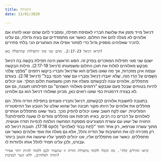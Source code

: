 ```yaml
---
title: התפילה
date: 13/01/2020

---
```


דניאל מייד מזמן את שלושת חבריו לאסיפת תפילה, ומסביר להם שהם יוצאו להורג אם אלוהים לא מגלה להם את החלום. כאשר אנו מתמודדים עם בעיה גדולה, גם עלינו להכיר שאלוהינו מספיק גדול כדי לפתור אפילו את האתגרים הכי בלתי פתירים. 

`קראו דניאל 2:17-23. מהם שני סוגי התפילות שהתפללו כאן?`

ישנם שני סוגי תפילות המוזכרים בפרק זה. הסוג הראשון הינה תפילת בקשה בה דניאל מבקש מאלוהים לגלות את תוכן החלום ומשמעותו (דניאל 2:17-19). מילות הבקשה עצמה אינן מוזכרות, אך מה שאנו מגלים הוא שדניאל וחבריו ביקשו רחמים "מִלִּפְנֵי אֱלֹהֵי הַשָּׁמַיִם עַל הָרָז הַזֶּה, שֶׁלֹּא יֹאבְדוּ דָּנִיֵּאל וַחֲבֵרָיו עִם שְׁאָר חַכְמֵי בָבֶל" (דניאל 2:18). בעודם מתפללים, אלוהים עונה לבקשתם ומגלה את תוכן ומשמעות חלום המלך. אנו יכולים להיות בטוחים שבכל פעם שנבקש "רחמים מאלוהי השמים" גם תפילותנו תעננה, גם אם לא בצורה דרמטית כפי שאנו רואים כאן, מכיוון שאלוהי דניאל הוא גם אלוהינו. 

בתגובה לתשובת אלוהים לבקשתם, דניאל וחבריו פוצחים בתפילת הודיה והלל. הם מהללים את אלוהים על היותו מקור תבונה ועל שהוא שולט על הטבע ועל ההיסטוריה הפוליטית. ישנו לקח חשוב שאנו יכולים להפיק מכך. בעוד שאנו מתפללים ועותרים לאלוהים על דברים כה רבים, באיזו תכיפות אנו מהללים ומודים לו שענה לתפילותנו? החוויה של ישוע עם עשרת המצורעים מספקת המחשה הולמת לכפיות תודה אנושית. מתוך עשרה שנרפאו, רק אחד חוזר "לָתֵת כָּבוֹד לֵאלֹהִים" (לוקס 17:18). תגובת דניאל לא רק מזכירה לנו את החשיבות של הודיה והלל, אלא גם מגלה את אופי אלוהים כאשר אנו מתפללים. כאשר אנו מתפללים אליו, אנו יכולים לסמוך עליו שיעשה את הטוב ביותר עבורנו, ולכן עלינו תמיד להלל אותו ולהודות לו.  

`קראו תהילים קלח'. מה תוכלו ללמוד מתפילת הודיה זו שתעזור לכם ללמוד להיות יותר אסירי תודה לאלוהים, ללא קשר לנסיבות?`
